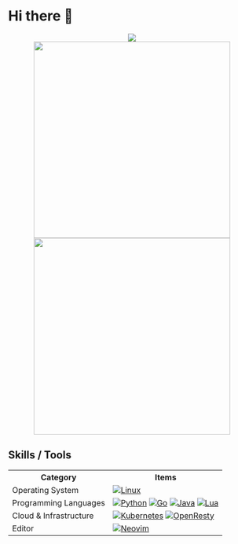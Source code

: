 # Hi there 👋

<div align=center>
    <img src="http://github-profile-summary-cards.vercel.app/api/cards/profile-details?username=0x00-ketsu">
</div>

<div align=center>
    <img width="400" src="http://github-profile-summary-cards.vercel.app/api/cards/stats?username=0x00-ketsu">
    <img width="400" src="http://github-profile-summary-cards.vercel.app/api/cards/repos-per-language?username=0x00-ketsu">
</div>

## Skills / Tools

<div align="center">
  <table>
    <tr>
      <th>Category</th>
      <th>Items</th>
    </tr>
    <tr>
      <td>Operating System</td>
      <td>
        <a href="https://github.com/torvalds/linux"
          ><img
            src="https://img.shields.io/badge/Linux-FCC624?style=for-the-badge&logo=linux&logoColor=black"
            alt="Linux"
        /></a>
      </td>
    </tr>
    <tr>
      <td>Programming Languages</td>
      <td>
        <a href="https://github.com/python/cpython"
          ><img
            src="https://img.shields.io/badge/python-%2314354C.svg?style=for-the-badge&logo=python&logoColor=white"
            alt="Python"
        /></a>
        <a href="https://github.com/golang/go"
          ><img
            src="https://img.shields.io/badge/go-%2300ADD8.svg?style=for-the-badge&logo=go&logoColor=white"
            alt="Go"
        /></a>
        <a href="https://www.java.com/"
          ><img
            src="https://img.shields.io/badge/java-%23ED8B00.svg?style=for-the-badge&logo=openjdk&logoColor=white"
            alt="Java"
        /></a>
        <a href="https://www.lua.org/"
          ><img
            src="https://img.shields.io/badge/lua-%232C2D72.svg?style=for-the-badge&logo=lua&logoColor=white"
            alt="Lua"
        /></a>
      </td>
    </tr>
    <tr>
      <td>Cloud & Infrastructure</td>
      <td>
        <a href="https://github.com/kubernetes/kubernetes"
          ><img
            src="https://img.shields.io/badge/kubernetes-%23326ce5.svg?style=for-the-badge&logo=kubernetes&logoColor=white"
            alt="Kubernetes"
        /></a>
        <a href="https://openresty.org/"
          ><img
            src="https://img.shields.io/badge/OpenResty-%23009639.svg?style=for-the-badge&logo=openresty&logoColor=white"
            alt="OpenResty"
        /></a>
      </td>
    </tr>
    <tr>
      <td>Editor</td>
      <td>
        <a href="https://github.com/AstroNvim/AstroNvim">
          <img
            src="https://img.shields.io/badge/NeoVim-%2357A143.svg?&style=for-the-badge&logo=neovim&logoColor=white"
            alt="Neovim"
          />
        </a>
      </td>
    </tr>
  </table>
</div>
